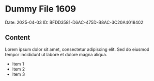 # Dummy File 1609

Date: 2025-04-03
ID: BFDD3581-D6AC-475D-B8AC-3C20A4018402

## Content

Lorem ipsum dolor sit amet, consectetur adipiscing elit.
Sed do eiusmod tempor incididunt ut labore et dolore magna aliqua.

* Item 1
* Item 2
* Item 3

